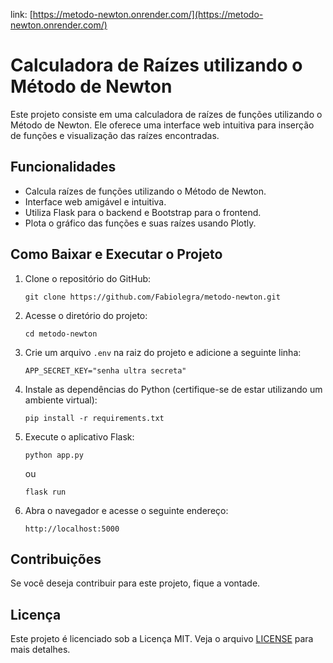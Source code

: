 link: [https://metodo-newton.onrender.com/](https://metodo-newton.onrender.com/)
# Calculadora de Raízes utilizando o Método de Newton

Este projeto consiste em uma calculadora de raízes de funções utilizando o Método de Newton. Ele oferece uma interface web intuitiva para inserção de funções e visualização das raízes encontradas.

## Funcionalidades

- Calcula raízes de funções utilizando o Método de Newton.
- Interface web amigável e intuitiva.
- Utiliza Flask para o backend e Bootstrap para o frontend.
- Plota o gráfico das funções e suas raízes usando Plotly.

## Como Baixar e Executar o Projeto

1. Clone o repositório do GitHub:

   ```
   git clone https://github.com/Fabiolegra/metodo-newton.git
   ```

2. Acesse o diretório do projeto:

   ```
   cd metodo-newton
   ```

3. Crie um arquivo `.env` na raiz do projeto e adicione a seguinte linha:

   ```
   APP_SECRET_KEY="senha ultra secreta"
   ```

4. Instale as dependências do Python (certifique-se de estar utilizando um ambiente virtual):

   ```
   pip install -r requirements.txt
   ```

5. Execute o aplicativo Flask:

   ```
   python app.py
   ```

   ou

   ```
   flask run
   ```

6. Abra o navegador e acesse o seguinte endereço:

   ```
   http://localhost:5000
   ```

## Contribuições

Se você deseja contribuir para este projeto, fique a vontade.

## Licença

Este projeto é licenciado sob a Licença MIT. Veja o arquivo [LICENSE](LICENSE) para mais detalhes.
